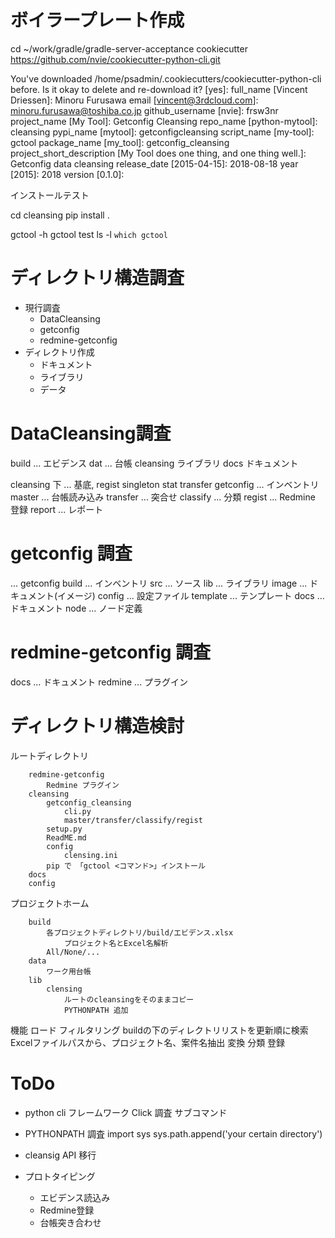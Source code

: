ボイラープレート作成
====================

cd ~/work/gradle/gradle-server-acceptance
cookiecutter https://github.com/nvie/cookiecutter-python-cli.git

You've downloaded /home/psadmin/.cookiecutters/cookiecutter-python-cli before. Is it okay to delete and re-download it? [yes]:
full_name [Vincent Driessen]: Minoru Furusawa
email [vincent@3rdcloud.com]: minoru.furusawa@toshiba.co.jp
github_username [nvie]: frsw3nr
project_name [My Tool]: Getconfig Cleansing
repo_name [python-mytool]: cleansing
pypi_name [mytool]: getconfigcleansing
script_name [my-tool]: gctool
package_name [my_tool]: getconfig_cleansing
project_short_description [My Tool does one thing, and one thing well.]: Getconfig data cleansing
release_date [2015-04-15]: 2018-08-18
year [2015]: 2018
version [0.1.0]:

インストールテスト

cd cleansing
pip install .

gctool -h
gctool test
ls -l `which gctool`


ディレクトリ構造調査
========================

* 現行調査
    * DataCleansing
    * getconfig
    * redmine-getconfig
* ディレクトリ作成
    * ドキュメント
    * ライブラリ
    * データ

DataCleansing調査
=================

build ... エビデンス
dat ... 台帳
cleansing ライブラリ
docs ドキュメント

cleansing 下
 <root>    ... 基底, regist singleton stat transfer
 getconfig ... インベントリ
 master    ... 台帳読み込み
 transfer  ... 突合せ
 classify  ... 分類
 regist    ... Redmine 登録
 report    ... レポート

getconfig 調査
==============

<root> ... getconfig
build    ... インベントリ
src      ... ソース
lib      ... ライブラリ
image    ... ドキュメント(イメージ)
config   ... 設定ファイル
template ... テンプレート
docs     ... ドキュメント
node     ... ノード定義

redmine-getconfig 調査
======================

docs ... ドキュメント
redmine ... プラグイン

ディレクトリ構造検討
====================

ルートディレクトリ

```
    redmine-getconfig
        Redmine プラグイン
    cleansing
        getconfig_cleansing
            cli.py
            master/transfer/classify/regist
        setup.py
        ReadME.md
        config
            clensing.ini
        pip で 「gctool <コマンド>」インストール
    docs
    config
```

プロジェクトホーム

```
    build
        各プロジェクトディレクトリ/build/エビデンス.xlsx
            プロジェクト名とExcel名解析
        All/None/...
    data
        ワーク用台帳
    lib
        clensing
            ルートのcleansingをそのままコピー
            PYTHONPATH 追加
```

機能
    ロード
        フィルタリング
            buildの下のディレクトリリストを更新順に検索
            Excelファイルパスから、プロジェクト名、案件名抽出
    変換
    分類
    登録

ToDo
====

* python cli フレームワーク Click 調査
    サブコマンド
* PYTHONPATH 調査
    import sys
    sys.path.append('your certain directory')
* cleansig API 移行
    
* プロトタイピング
    * エビデンス読込み
    * Redmine登録
    * 台帳突き合わせ

